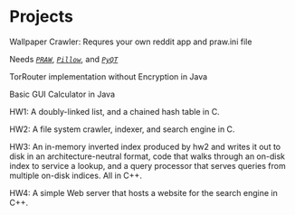 # Projects
Wallpaper Crawler:
Requres your own reddit app and praw.ini file

Needs *[`PRAW`](https://pypi.python.org/pypi/praw)*, *[`Pillow`](https://pypi.python.org/pypi/Pillow/2.1.0)*, and *[`PyQT`](https://pypi.python.org/pypi/PyQt5)*

TorRouter implementation without Encryption in Java

Basic GUI Calculator in Java

HW1: A doubly-linked list, and a chained hash table in C.

HW2: A file system crawler, indexer, and search engine in C.

HW3: An in-memory inverted index produced by hw2 and writes it out to disk in an architecture-neutral format, code that walks through an on-disk index to service a lookup, and a query processor that serves queries from multiple on-disk indices. All in C++.

HW4: A simple Web server that hosts a website for the search engine in C++.
